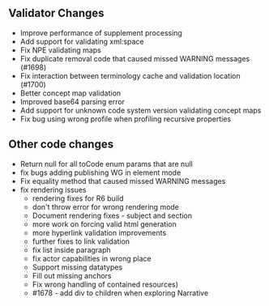 ## Validator Changes

* Improve performance of supplement processing
* Add support for validating xml:space
* Fix NPE validating maps
* Fix duplicate removal code that caused missed WARNING messages (#1698)
* Fix interaction between terminology cache and validation location  (#1700)
* Better concept map validation
* Improved base64 parsing error
* Add support for unknown code system version validating concept maps
* Fix bug using wrong profile when profiling recursive properties

## Other code changes

* Return null for all toCode enum params that are null
* fix bugs adding publishing WG in element mode
* Fix equality method that caused missed WARNING messages
* fix rendering issues
  * rendering fixes for R6 build
  * don't throw error for wrong rendering mode
  * Document rendering fixes - subject and section
  * more work on forcing valid html generation
  * more hyperlink validation improvements
  * further fixes to link validation
  * fix list inside paragraph
  * fix actor capabilities in wrong place
  * Support missing datatypes
  * Fill out missing anchors
  * Fix wrong handling of contained resources)
  * #1678 - add div to children when exploring Narrative

